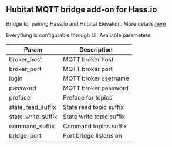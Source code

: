 ## Hubitat MQTT bridge add-on for Hass.io

Bridge for pairing Hass.io and Hubitat Elevation. More details [here](https://github.com/jeubanks/hubitat-mqtt-bridge)

Everything is configurable through UI. Available parameters:

| Param                | Description                   |
|----------------------|-------------------------------|
| broker_host          | MQTT broker host              |
| broker_port          | MQTT broker port              |
| login                | MQTT broker username          |
| password             | MQTT broker password          |
| preface              | Preface for topics            |
| state_read_suffix    | State read topic suffix       |
| state_write_suffix   | State write topic suffix      |
| command_suffix       | Command topics suffix         |
| bridge_port          | Port bridge listens on        |
